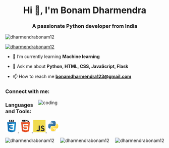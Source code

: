 <h1 align="center">Hi 👋, I'm Bonam Dharmendra</h1>
<h3 align="center">A passionate Python developer from India</h3>

  <img src="https://komarev.com/ghpvc/?username=dharmendrabonam12&label=Profile%20views&color=0e75b6&style=flat" alt="dharmendrabonam12" style="width: 50px; height: auto;" />

<p align="left">
  <a href="https://github.com/ryo-ma/github-profile-trophy">
    <img src="https://github-profile-trophy.vercel.app/?username=dharmendrabonam12" alt="dharmendrabonam12" />
  </a>
</p>

- 🌱 I’m currently learning **Machine learning**

- 💬 Ask me about **Python, HTML, CSS, JavaScript, Flask**

- 📫 How to reach me **bonamdharmendra123@gmail.com**

<h3 align="left">Connect with me:</h3>
<img align="right" alt="coding" width="400" src="https://i.pinimg.com/originals/54/e3/7d/54e37d8074ebcde1d96c77d7b2a7f310.gif">

<h3 align="left">Languages and Tools:</h3>
<p align="left">
  <a href="https://www.w3schools.com/css/" target="_blank" rel="noreferrer">
    <img src="https://raw.githubusercontent.com/devicons/devicon/master/icons/css3/css3-original-wordmark.svg" alt="css3" width="40" height="40"/>
  </a>
  <a href="https://www.w3.org/html/" target="_blank" rel="noreferrer">
    <img src="https://raw.githubusercontent.com/devicons/devicon/master/icons/html5/html5-original-wordmark.svg" alt="html5" width="40" height="40"/>
  </a>
  <a href="https://developer.mozilla.org/en-US/docs/Web/JavaScript" target="_blank" rel="noreferrer">
    <img src="https://raw.githubusercontent.com/devicons/devicon/master/icons/javascript/javascript-original.svg" alt="javascript" width="40" height="40"/>
  </a>
  <a href="https://www.python.org" target="_blank" rel="noreferrer">
    <img src="https://raw.githubusercontent.com/devicons/devicon/master/icons/python/python-original.svg" alt="python" width="40" height="40"/>
  </a>
</p>

<!-- GitHub Stats -->
<div style="display: flex; justify-content: space-between; align-items: center; width: 100%;">
  <div style="flex: 1; text-align: left;">
    <img src="https://github-readme-stats.vercel.app/api/top-langs?username=dharmendrabonam12&show_icons=true&locale=en&layout=compact&bg_color=0d1117&text_color=ffffff&title_color=00ff00" alt="dharmendrabonam12" />
  </div>
  <div style="flex: 1; text-align: center;">
    <img src="https://github-readme-stats.vercel.app/api?username=dharmendrabonam12&show_icons=true&locale=en&bg_color=0d1117&text_color=ffffff&title_color=00ff00" alt="dharmendrabonam12" />
  </div>
  <div style="flex: 1; text-align: right;">
    <img src="https://github-readme-streak-stats.herokuapp.com/?user=dharmendrabonam12&background=0d1117&ring=00ff00&fire=00ff00&currStreakLabel=ffffff&sideLabels=ffffff&dates=ffffff&currStreakNum=ffffff" alt="dharmendrabonam12" />
  </div>
</div>
